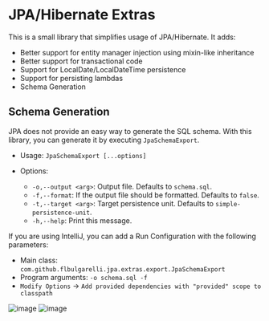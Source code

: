JPA/Hibernate  Extras
==============================

This is a small library that simplifies usage of JPA/Hibernate. It adds:
  * Better support for entity manager injection using mixin-like inheritance
  * Better support for transactional code
  * Support for LocalDate/LocalDateTime persistence
  * Support for persisting lambdas
  * Schema Generation
  
## Schema Generation

JPA does not provide an easy way to generate the SQL schema. With this library, you can generate it by executing `JpaSchemaExport`.

- Usage: `JpaSchemaExport [...options]`

- Options:
  - `-o,--output <arg>`: Output file. Defaults to `schema.sql`.
  - `-f,--format`: If the output file should be formatted. Defaults to `false`.
  - `-t,--target <arg>`: Target persistence unit. Defaults to `simple-persistence-unit`.
  - `-h,--help`: Print this message.

If you are using IntelliJ, you can add a Run Configuration with the following parameters:

- Main class: `com.github.flbulgarelli.jpa.extras.export.JpaSchemaExport`
- Program arguments: `-o schema.sql -f`
- `Modify Options` -> `Add provided dependencies with "provided" scope to classpath`

![image](https://user-images.githubusercontent.com/39303639/194596287-bc56c4f5-eda9-43f5-a28b-24791c1d4879.png)
![image](https://user-images.githubusercontent.com/39303639/194596129-17b5377e-e7c3-4c6e-9fbf-21d360908ead.png)
